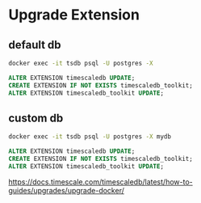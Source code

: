 
# Upgrade Extension

## default db

```sh
docker exec -it tsdb psql -U postgres -X
```

```sql
ALTER EXTENSION timescaledb UPDATE;
CREATE EXTENSION IF NOT EXISTS timescaledb_toolkit;
ALTER EXTENSION timescaledb_toolkit UPDATE;
```

## custom db

```sh
docker exec -it tsdb psql -U postgres -X mydb
```

```sql
ALTER EXTENSION timescaledb UPDATE;
CREATE EXTENSION IF NOT EXISTS timescaledb_toolkit;
ALTER EXTENSION timescaledb_toolkit UPDATE;
```

https://docs.timescale.com/timescaledb/latest/how-to-guides/upgrades/upgrade-docker/